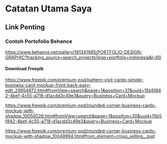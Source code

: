 # Catatan Utama Saya

## Link Penting

### Contoh Portofolio Behance
https://www.behance.net/gallery/191341985/PORTFOLIO-DESIGN-GRAPHIC?tracking_source=search_projects|logo+portfolio+indonesia&l=60

#### Download Freepik
https://www.freepik.com/premium-psd/pattern-visit-cards-simple-business-card-mockup-front-back-easy-edit_29954972.htm#fromView=search&page=1&position=37&uuid=15b5f842-4bef-4c55-a718-d1acdd3c49e3&query=Business+Card+Mockup

https://www.freepik.com/premium-psd/rounded-corner-business-cards-mockup-with-shadow_10050026.htm#fromView=search&page=1&position=30&uuid=15b5f842-4bef-4c55-a718-d1acdd3c49e3&query=Business+Card+Mockup

https://www.freepik.com/premium-psd/rounded-corner-business-cards-mockup-with-shadow_10049994.htm#from_element=cross_selling__psd


